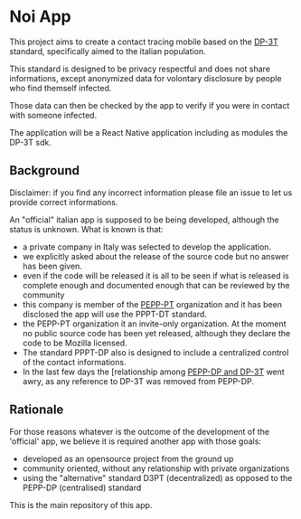# Noi App

This project aims to create a contact tracing mobile based on the [DP-3T](https://github.com/DP-3T) standard, specifically aimed to the italian population.

This standard is designed to be privacy respectful and does not share informations, except anonymized data for volontary disclosure by people who find themself infected.

Those data can then be checked by the app to verify if you were in contact with someone infected.

The application will  be a React Native application including as modules the DP-3T sdk.


## Background

Disclaimer: if you find any incorrect information please file an issue to let us provide correct informations.


An "official" italian app is supposed to be being developed, although the status is unknown. What is known is that:

- a private company in Italy was selected to develop the application.
- we explicitly asked about the release of the source code but no answer has been given.
- even if the code will be released it is all to be seen if what is released is complete enough and documented enough that can be reviewed by the community
- this company is member of the  [PEPP-PT](https://github.com/pepp-pt/pepp-pt-documentation) organization and it has been disclosed the app will use the PPPT-DT standard.
- the PEPP-PT organization it an invite-only organization.  At the moment no public source code has been yet released, although they declare the code to be Mozilla licensed.
- The standard PPPT-DP also is designed to include a centralized control of the contact informations.
- In the last few days the [relationship among [PEPP-DP and DP-3T](https://twitter.com/mikarv/status/1250850682904760320?s=20) went awry, as any reference to DP-3T was removed from PEPP-DP.

## Rationale

For those reasons whatever is the outcome of the development of the 'official' app, we believe it is required another app with  those goals:

- developed as an opensource project from the ground up 
- community oriented, without any relationship with private organizations
- using the "alternative" standard D3PT (decentralized) as opposed to the PEPP-DP (centralised) standard

This is the main repository of this app.



